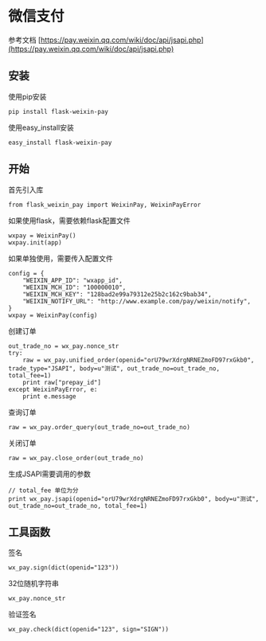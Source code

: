 # 微信支付

参考文档 [https://pay.weixin.qq.com/wiki/doc/api/jsapi.php](https://pay.weixin.qq.com/wiki/doc/api/jsapi.php)

## 安装

使用pip安装

    pip install flask-weixin-pay

使用easy_install安装

    easy_install flask-weixin-pay

## 开始

首先引入库

    from flask_weixin_pay import WeixinPay, WeixinPayError

如果使用flask，需要依赖flask配置文件

    wxpay = WeixinPay()
    wxpay.init(app)

如果单独使用，需要传入配置文件

    config = {
        "WEIXIN_APP_ID": "wxapp_id",
        "WEIXIN_MCH_ID": "100000010",
        "WEIXIN_MCH_KEY": "128bad2e99a79312e25b2c162c9bab34",
        "WEIXIN_NOTIFY_URL": "http://www.example.com/pay/weixin/notify",
    }
    wxpay = WeixinPay(config)

创建订单

    out_trade_no = wx_pay.nonce_str
    try:
        raw = wx_pay.unified_order(openid="orU79wrXdrgNRNEZmoFD97rxGkb0", trade_type="JSAPI", body=u"测试", out_trade_no=out_trade_no, total_fee=1)
        print raw["prepay_id"]
    except WeixinPayError, e:
        print e.message

查询订单

    raw = wx_pay.order_query(out_trade_no=out_trade_no)

关闭订单

    raw = wx_pay.close_order(out_trade_no)

生成JSAPI需要调用的参数

    // total_fee 单位为分
    print wx_pay.jsapi(openid="orU79wrXdrgNRNEZmoFD97rxGkb0", body=u"测试", out_trade_no=out_trade_no, total_fee=1)

## 工具函数

签名

    wx_pay.sign(dict(openid="123"))

32位随机字符串

    wx_pay.nonce_str


验证签名

    wx_pay.check(dict(openid="123", sign="SIGN"))
